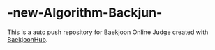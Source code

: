 # -new-Algorithm-Backjun-
This is a auto push repository for Baekjoon Online Judge created with [BaekjoonHub](https://github.com/BaekjoonHub/BaekjoonHub).
